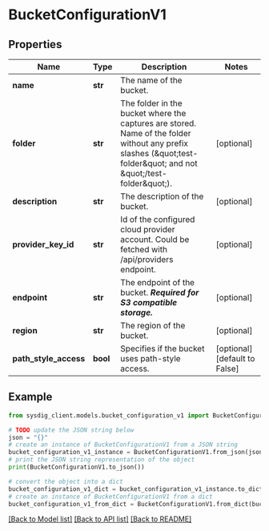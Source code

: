 # BucketConfigurationV1


## Properties

Name | Type | Description | Notes
------------ | ------------- | ------------- | -------------
**name** | **str** | The name of the bucket. | 
**folder** | **str** | The folder in the bucket where the captures are stored. Name of the folder without any prefix slashes (\&quot;test-folder\&quot; and not \&quot;/test-folder\&quot;). | [optional] 
**description** | **str** | The description of the bucket. | [optional] 
**provider_key_id** | **str** | Id of the configured cloud provider account. Could be fetched with /api/providers endpoint. | [optional] 
**endpoint** | **str** | The endpoint of the bucket. ***Required for S3 compatible storage.*** | [optional] 
**region** | **str** | The region of the bucket. | [optional] 
**path_style_access** | **bool** | Specifies if the bucket uses path-style access. | [optional] [default to False]

## Example

```python
from sysdig_client.models.bucket_configuration_v1 import BucketConfigurationV1

# TODO update the JSON string below
json = "{}"
# create an instance of BucketConfigurationV1 from a JSON string
bucket_configuration_v1_instance = BucketConfigurationV1.from_json(json)
# print the JSON string representation of the object
print(BucketConfigurationV1.to_json())

# convert the object into a dict
bucket_configuration_v1_dict = bucket_configuration_v1_instance.to_dict()
# create an instance of BucketConfigurationV1 from a dict
bucket_configuration_v1_from_dict = BucketConfigurationV1.from_dict(bucket_configuration_v1_dict)
```
[[Back to Model list]](../README.md#documentation-for-models) [[Back to API list]](../README.md#documentation-for-api-endpoints) [[Back to README]](../README.md)


